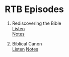 # RTB Episodes

1. Rediscovering the Bible  
	[Listen](https://anchor.fm/jaime-ramirez0/episodes/Rediscovering-the-Bible-e1em3hm)  
	[Notes](episode/complete/0001_Biblical_Audience.md)  


2. Biblical Canon  
	[Listen](https://anchor.fm/jaime-ramirez0/episodes/Biblical-Canon-e1fa001)
	[Notes](episode/complete/0002_Biblical_Canon.md)  
